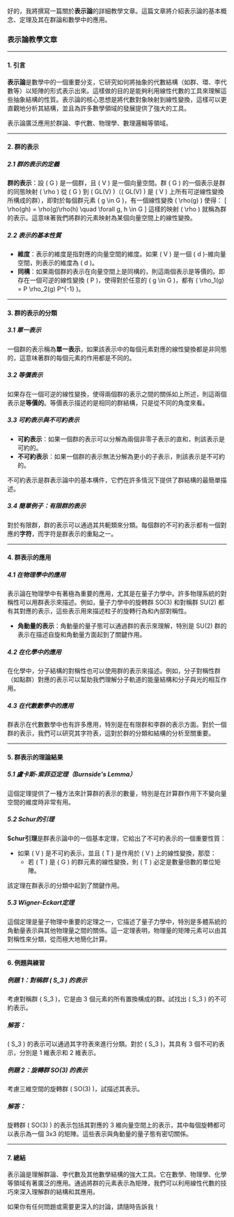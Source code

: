 好的，我將撰寫一篇關於**表示論**的詳細教學文章。這篇文章將介紹表示論的基本概念、定理及其在群論和數學中的應用。

### 表示論教學文章

---

#### 1. 引言

**表示論**是數學中的一個重要分支，它研究如何將抽象的代數結構（如群、環、李代數等）以矩陣的形式表示出來。這樣做的目的是能夠利用線性代數的工具來理解這些抽象結構的性質。表示論的核心思想是將代數對象映射到線性變換，這樣可以更直觀地分析其結構，並且為許多數學領域的發展提供了強大的工具。

表示論廣泛應用於群論、李代數、物理學、數理邏輯等領域。

---

#### 2. 群的表示

##### 2.1 群的表示的定義

**群的表示**：設 \( G \) 是一個群，且 \( V \) 是一個向量空間。群 \( G \) 的一個表示是群的同態映射 \( \rho \) 從 \( G \) 到 \( GL(V) \)（\( GL(V) \) 是 \( V \) 上所有可逆線性變換所構成的群），即對於每個群元素 \( g \in G \)，有一個線性變換 \( \rho(g) \) 使得：
\[
\rho(gh) = \rho(g)\rho(h) \quad \forall g, h \in G
\]
這樣的映射 \( \rho \) 就稱為群的表示。這意味著我們將群的元素映射為某個向量空間上的線性變換。

##### 2.2 表示的基本性質

- **維度**：表示的維度是指對應的向量空間的維度。如果 \( V \) 是一個 \( d \)-維向量空間，則表示的維度為 \( d \)。
- **同構**：如果兩個群的表示在向量空間上是同構的，則這兩個表示是等價的。即存在一個可逆的線性變換 \( P \)，使得對於任意的 \( g \in G \)，都有 \( \rho_1(g) = P \rho_2(g) P^{-1} \)。

---

#### 3. 群的表示的分類

##### 3.1 單一表示

一個群的表示稱為**單一表示**，如果該表示中的每個元素對應的線性變換都是非同態的，這意味著群的每個元素的作用都是不同的。

##### 3.2 等價表示

如果存在一個可逆的線性變換，使得兩個群的表示之間的關係如上所述，則這兩個表示是**等價的**。等價表示描述的是相同的群結構，只是從不同的角度來看。

##### 3.3 可約表示與不可約表示

- **可約表示**：如果一個群的表示可以分解為兩個非零子表示的直和，則該表示是可約的。
- **不可約表示**：如果一個群的表示無法分解為更小的子表示，則該表示是不可約的。

不可約表示是群表示論中的基本構件，它們在許多情況下提供了群結構的最簡單描述。

##### 3.4 簡單例子：有限群的表示

對於有限群，群的表示可以通過其共軛類來分類。每個群的不可約表示都有一個對應的**字符**，而字符是群表示的重點之一。

---

#### 4. 群表示的應用

##### 4.1 在物理學中的應用

表示論在物理學中有著極為重要的應用，尤其是在量子力學中。許多物理系統的對稱性可以用群表示來描述。例如，量子力學中的旋轉群 SO(3) 和對稱群 SU(2) 都有其對應的表示，這些表示用來描述粒子的旋轉行為和內部對稱性。

- **角動量的表示**：角動量的量子態可以通過群的表示來理解，特別是 SU(2) 群的表示在描述自旋和角動量方面起到了關鍵作用。

##### 4.2 在化學中的應用

在化學中，分子結構的對稱性也可以使用群的表示來描述。例如，分子對稱性群（如點群）對應的表示可以幫助我們理解分子軌道的能量結構和分子與光的相互作用。

##### 4.3 在代數數學中的應用

群表示在代數數學中也有許多應用，特別是在有限群和李群的表示方面。對於一個群的表示，我們可以研究其字符表，這對於群的分類和結構的分析至關重要。

---

#### 5. 群表示的理論結果

##### 5.1 盧卡斯-索菲亞定理（Burnside's Lemma）

這個定理提供了一種方法來計算群的表示的數量，特別是在計算群作用下不變向量空間的維度時非常有用。

##### 5.2 Schur的引理

**Schur引理**是群表示論中的一個基本定理，它給出了不可約表示的一個重要性質：

- 如果 \( V \) 是不可約表示，並且 \( T \) 是作用於 \( V \) 上的線性變換，那麼：
  - 若 \( T \) 是 \( G \) 的群元素的線性變換，則 \( T \) 必定是數量倍數的單位矩陣。

該定理在群表示的分類中起到了關鍵作用。

##### 5.3 Wigner-Eckart定理

這個定理是量子物理中重要的定理之一，它描述了量子力學中，特別是多體系統的角動量表示與其他物理量之間的關係。這一定理表明，物理量的矩陣元素可以由其對稱性來分類，從而極大地簡化計算。

---

#### 6. 例題與練習

##### 例題 1：對稱群 \( S_3 \) 的表示

考慮對稱群 \( S_3 \)，它是由 3 個元素的所有置換構成的群。試找出 \( S_3 \) 的不可約表示。

##### 解答：
\( S_3 \) 的表示可以通過其字符表來進行分類。對於 \( S_3 \)，其具有 3 個不可約表示，分別是 1 維表示和 2 維表示。

##### 例題 2：旋轉群 SO(3) 的表示

考慮三維空間的旋轉群 \( SO(3) \)，試描述其表示。

##### 解答：
旋轉群 \( SO(3) \) 的表示包括其對應的 3 維向量空間上的表示，其中每個旋轉都可以表示為一個 3x3 的矩陣。這些表示與角動量的量子態有密切關係。

---

#### 7. 總結

表示論是理解群論、李代數及其他數學結構的強大工具。它在數學、物理學、化學等領域有著廣泛的應用。通過將群的元素表示為矩陣，我們可以利用線性代數的技巧來深入理解群的結構和其應用。

如果你有任何問題或需要更深入的討論，請隨時告訴我！